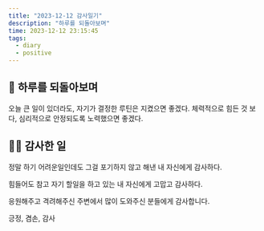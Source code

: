 ```yaml
---
title: "2023-12-12 감사일기"
description: "하루를 되돌아보며"
time: 2023-12-12 23:15:45
tags:
  - diary
  - positive
---
```


## 📝 하루를 되돌아보며 

오늘 큰 일이 있더라도, 자기가 결정한 루틴은 지켰으면 좋겠다. 체력적으로 힘든 것 보다, 심리적으로 안정되도록 노력했으면 좋겠다.

## 🤲🏻 감사한 일

정말 하기 어려운일인데도 그걸 포기하지 않고 해낸 내 자신에게 감사하다.

힘들어도 참고 자기 할일을 하고 있는 내 자신에게 고맙고 감사하다.

응원해주고 격려해주신 주변에서 많이 도와주신 분들에게 감사합니다.

긍정, 겸손, 감사

